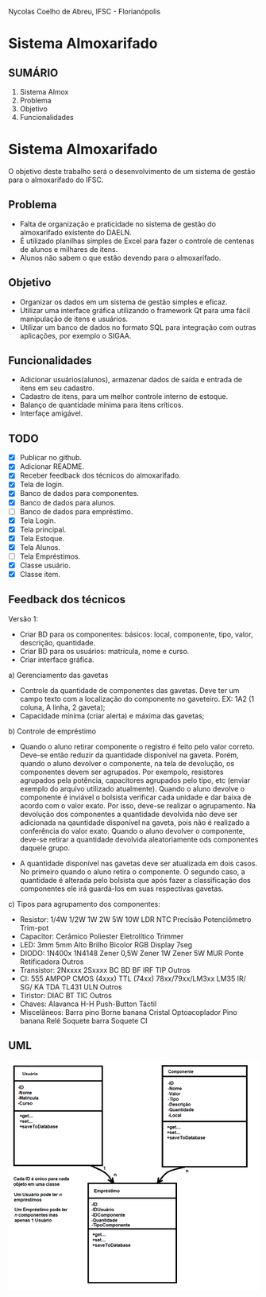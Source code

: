 Nycolas Coelho de Abreu, IFSC - Florianópolis 

# Sistema Almoxarifado

## SUMÁRIO

1. Sistema Almox
2. Problema
3. Objetivo
4. Funcionalidades

# Sistema Almoxarifado

O objetivo deste trabalho será o desenvolvimento de um sistema de gestão para o almoxarifado do IFSC.

## Problema

- Falta de organização e praticidade no sistema de gestão do almoxarifado existente do DAELN.
- É utilizado planilhas simples de Excel para fazer o controle de centenas de alunos e milhares de itens.
- Alunos não sabem o que estão devendo para o almoxarifado.

## Objetivo

- Organizar os dados em um sistema de gestão simples e eficaz.
- Utilizar uma interface gráfica utilizando o framework Qt para uma fácil manipulação de itens e usuários.
- Utilizar um banco de dados no formato SQL para integração com outras aplicações, por exemplo o SIGAA.

## Funcionalidades

- Adicionar usuários(alunos), armazenar dados de saída e entrada de itens em seu cadastro.
- Cadastro de itens, para um melhor controle interno de estoque.
- Balanço de quantidade mínima para itens críticos.
- Interfaçe amigável.

## TODO

- [X] Publicar no github.
- [X] Adicionar README.
- [X] Receber feedback dos técnicos do almoxarifado.
- [X] Tela de login.
- [X] Banco de dados para componentes.
- [X] Banco de dados para alunos.
- [ ] Banco de dados para empréstimo.
- [X] Tela Login.
- [X] Tela principal.
- [X] Tela Estoque.
- [X] Tela Alunos.
- [ ] Tela Empréstimos.
- [X] Classe usuário.
- [X] Classe item.

## Feedback dos técnicos

Versão 1:
- Criar BD para os componentes: básicos: local, componente, tipo, valor, descrição, quantidade.
- Criar BD para os usuários: matrícula, nome e curso.
- Criar interface gráfica.

a) Gerenciamento das gavetas
- Controle da quantidade de componentes das gavetas. Deve ter um campo texto com a localização do componente no gaveteiro. EX: 1A2 (1 coluna, A linha, 2 gaveta);
- Capacidade mínima (criar alerta) e máxima das gavetas;

b) Controle de empréstimo

- Quando o aluno retirar componente o registro é feito pelo valor correto. Deve-se então reduzir da quantidade disponível na gaveta. Porém, quando o aluno devolver o componente, na tela de devolução, os componentes devem ser agrupados. Por exempolo, resistores agrupados pela potência, capacitores agrupados pelo tipo, etc (enviar exemplo do arquivo utilizado atualmente). Quando o aluno devolve o componente é inviável o bolsista verificar cada unidade e dar baixa de acordo com o valor exato. Por isso, deve-se realizar o agrupamento. Na devolução dos componentes a quantidade devolvida não deve ser adicionada na qauntidade disponível na gaveta, pois não é realizado a conferência do valor exato. Quando o aluno devolver o componente, deve-se retirar a quantidade devolvida aleatoriamente ods componentes daquele grupo.

- A quantidade disponível nas gavetas deve ser atualizada em dois casos. No primeiro quando o aluno retira o componente. O segundo caso, a quantidade é alterada pelo bolsista que após fazer a classificação dos componentes ele irá guardá-los em suas respectivas gavetas.

c) Tipos para agrupamento dos componentes:

- Resistor: 1/4W 1/2W 1W 2W 5W 10W LDR NTC Precisão Potenciômetro Trim-pot
- Capacitor: Cerâmico Poliester Eletrolítico Trimmer
- LED: 3mm 5mm Alto Brilho Bicolor RGB Display 7seg
- DIODO: 1N400x 1N4148 Zener 0,5W Zener 1W Zener 5W MUR Ponte Retificadora Outros
- Transistor: 2Nxxxx 2Sxxxx BC BD BF IRF TIP Outros
- CI: 555 AMPOP CMOS (4xxx) TTL (74xx) 78xx/79xx/LM3xx LM35 IR/ SG/ KA TDA TL431 ULN Outros
- Tiristor: DIAC BT TIC Outros
- Chaves: Alavanca H-H Push-Button Táctil
- Miscelâneos: Barra pino Borne banana Cristal Optoacoplador Pino banana Relé Soquete barra Soquete CI

## UML
<p align="center">
<img src="UML.png" alt="UML" width="600"/>
</p>
